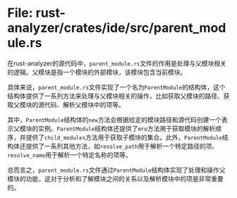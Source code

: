 # File: rust-analyzer/crates/ide/src/parent_module.rs

在rust-analyzer的源代码中，`parent_module.rs`文件的作用是处理与父模块相关的逻辑。父模块是指一个模块的外部模块，该模块包含当前模块。

具体来说，`parent_module.rs`文件实现了一个名为`ParentModule`的结构体，这个结构体提供了一系列方法来处理与父模块相关的操作，比如获取父模块的路径、获取父模块的源代码、解析父模块中的项等。

其中，`ParentModule`结构体的`new`方法会根据给定的模块路径和源代码创建一个表示父模块的实例。`ParentModule`结构体还提供了`mro`方法用于获取模块的解析顺序，并提供了`child_modules`方法用于获取子模块的集合。此外，`ParentModule`结构体还提供了一系列其他方法，如`resolve_path`用于解析一个特定路径的项、`resolve_name`用于解析一个特定名称的项等。

总而言之，`parent_module.rs`文件通过`ParentModule`结构体实现了处理和操作父模块的功能，这对于分析和了解模块之间的关系以及解析模块中的项是非常重要的。

